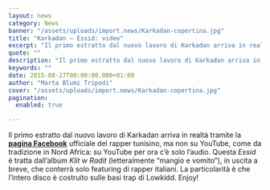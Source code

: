 ```yaml
---
layout: news
category: News
banner: "/assets/uploads/import.news/Karkadan-copertina.jpg"
title: "Karkadan – Essid: video"
excerpt: "Il primo estratto dal nuovo lavoro di Karkadan arriva in realtà tramite la pagina Facebook ufficiale del rapper tunisino, ma non su YouTube, come da tradizione in Nord Africa: su YouTube per ora c’è solo l’audio. Questa Essid è tratta dall’album Klit w Radit (letteralmente “mangio e vomito”), in uscita a breve, che conterrà solo featuring [&hellip"
quote: ""
description: "Il primo estratto dal nuovo lavoro di Karkadan arriva in realtà tramite la pagina Facebook ufficiale del rapper tunisino, ma non su YouTube, come da tradizione in Nord Africa: su YouTube per ora c’è solo l’audio. Questa Essid è tratta dall’album Klit w Radit (letteralmente “mangio e vomito”), in uscita a breve, che conterrà solo featuring [&hellip"
keywords: ""
date: 2015-08-27T00:00:00.000+01:00
author: "Marta Blumi Tripodi"
cover: "/assets/uploads/import.news/Karkadan-copertina.jpg"
pagination:
  enabled: true

---
```


Il primo estratto dal nuovo lavoro di Karkadan arriva in realtà tramite la [**pagina Facebook**](https://www.facebook.com/karkadan/videos/vb.52904184791/10153374197114792/?type=2&theater "https://www.facebook.com/karkadan/videos/vb.52904184791/10153374197114792/?type=2&theater") ufficiale del rapper tunisino, ma non su YouTube, come da tradizione in Nord Africa: su YouTube per ora c’è solo l’audio. Questa _Essid_ è tratta dall’album _Klit w Radit_ (letteralmente “mangio e vomito”), in uscita a breve, che conterrà solo featuring di rapper italiani. La particolarità è che l’intero disco è costruito sulle basi trap di Lowkidd. Enjoy!